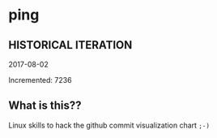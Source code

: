 # ping

## HISTORICAL ITERATION
2017-08-02

Incremented: 7236

## What is this?? 
Linux skills to hack the github commit visualization chart `;-)`
